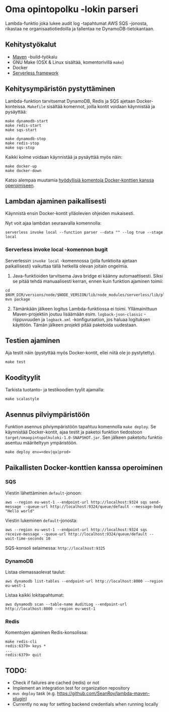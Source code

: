 # Oma opintopolku -lokin parseri

Lambda-funktio joka lukee audit log -tapahtumat AWS SQS -jonosta, rikastaa ne organisaatiotiedoilla ja tallentaa ne DynamoDB-tietokantaan.

## Kehitystyökalut

* [Maven](https://maven.apache.org/) -build-työkalu
* GNU Make (OSX & Linux sisältää, komentorivillä `make`)
* Docker
* [Serverless framework](https://serverless.com/)

## Kehitysympäristön pystyttäminen

Lambda-funktion tarvitsemat DynamoDB, Redis ja SQS ajetaan Docker-konteissa. `Makefile` sisältää komennot, joilla kontit voidaan käynnistää ja pysäyttää:

``` shell
make dynamodb-start
make redis-start
make sqs-start

make dynamodb-stop
make redis-stop
make sqs-stop
```

Kaikki kolme voidaan käynnistää ja pysäyttää myös näin:
```shell
make docker-up
make docker-down
```

Katso alempaa muutamia [hyödyllisiä komentoja Docker-konttien kanssa operoimiseen](#paikallisten-docker-konttien-kanssa-operoiminen).

## Lambdan ajaminen paikallisesti

Käynnistä ensin Docker-kontit ylläolevien ohjeiden mukaisesti.

Nyt voit ajaa lambdan seuraavalla komennolla:

```shell
serverless invoke local --function parser --data "" --log true --stage local
```

### Serverless invoke local -komennon bugit

Serverlessin `invoke local` -komennossa (jolla funktioita ajetaan paikallisesti) vaikuttaa tällä hetkellä olevan joitain ongelmia.

1. Java-funktioiden tarvitsema Java bridge ei käänny automaattisesti. Siksi se pitää tehdä manuaalisesti kerran, ennen kuin funktion ajaminen toimii:

```shell
cd $NVM_DIR/versions/node/$NODE_VERSION/lib/node_modules/serverless/lib/plugins/aws/invokeLocal/java
mvn package
```

2. Tämänkään jälkeen logitus Lambda-funktiossa ei toimi. Yllämainittuun Maven-projektiin joutuu lisäämään esim. `logback-json-classic` -riippuvuuden ja `logback.xml` -konfiguraation, jos haluaa logituksen käyttöön. Tämän jälkeen projekti pitää paketoida uudestaan.

## Testien ajaminen

Aja testit näin (pystyttää myös Docker-kontit, ellei niitä ole jo pystytetty).

```shell
make test
```

## Koodityylit

Tarkista tuotanto- ja testikoodien tyylit ajamalla:

```shell
make scalastyle
```

## Asennus pilviympäristöön

Funktion asennus pilviympäristöön tapahtuu komennolla `make deploy`. Se käynnistää Docker-kontit, ajaa testit ja paketoi funktion tiedostoon `target/omaopintopolkuloki-1.0-SNAPSHOT.jar`. Sen jälkeen paketoitu funktio asentuu määriteltyyn ympäristöön.

```shell
make deploy env=<dev|qa|prod>
```

## Paikallisten Docker-konttien kanssa operoiminen

### SQS

Viestin lähettäminen `default`-jonoon:

```shell
aws --region eu-west-1 --endpoint-url http://localhost:9324 sqs send-message --queue-url http://localhost:9324/queue/default --message-body "Hello world"
```

Viestin lukeminen `default`-jonosta:

```shell
aws --region eu-west-1 --endpoint-url http://localhost:9324 sqs receive-message --queue-url http://localhost:9324/queue/default --wait-time-seconds 10
```

SQS-konsoli selaimessa: `http://localhost:9325`

### DynamoDB

Listaa olemassaolevat taulut:

```shell
aws dynamodb list-tables --endpoint-url http://localhost:8000 --region eu-west-1
```

Listaa kaikki lokitapahtumat:
```shell
aws dynamodb scan --table-name AuditLog --endpoint-url http://localhost:8000 --region eu-west-1
```

### Redis

Komentojen ajaminen Redis-konsolissa:

```shell
make redis-cli
redis:6379> keys *
...
redis:6379> quit
```

## TODO:

   * Check if failures are cached (redis) or not
   * Implement an integration test for organization repository
   * `mvn deploy` task (e.g. https://github.com/SeanRoy/lambda-maven-plugin)
   * Currently no way for setting backend credentials when running locally
